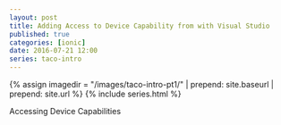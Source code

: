 ```yaml
---
layout: post
title: Adding Access to Device Capability from with Visual Studio 
published: true
categories: [ionic]
date: 2016-07-21 12:00
series: taco-intro
---
```

{% assign imagedir = "/images/taco-intro-pt1/" | prepend: site.baseurl | prepend: site.url %}
{% include series.html %}

Accessing Device Capabilities

